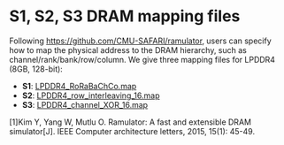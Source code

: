 #  S1, S2, S3 DRAM mapping files
Following https://github.com/CMU-SAFARI/ramulator, users can specify how to map the physical address to the DRAM hierarchy, such as channel/rank/bank/row/column.
We give three mapping files for LPDDR4 (8GB, 128-bit):

- **S1**: [LPDDR4_RoRaBaChCo.map](./LPDDR4_RoRaBaChCo.map)
- **S2**: [LPDDR4_row_interleaving_16.map](./LPDDR4_row_interleaving_16.map)
- **S3**: [LPDDR4_channel_XOR_16.map](./LPDDR4_channel_XOR_16.map)

  
[1]Kim Y, Yang W, Mutlu O. Ramulator: A fast and extensible DRAM simulator[J]. IEEE Computer architecture letters, 2015, 15(1): 45-49.
